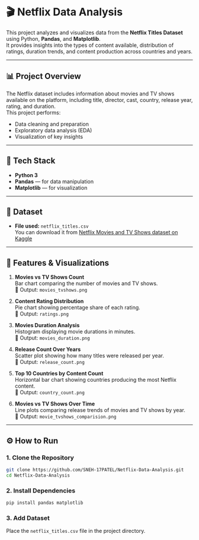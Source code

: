 # 🎬 Netflix Data Analysis

This project analyzes and visualizes data from the **Netflix Titles Dataset** using Python, **Pandas**, and **Matplotlib**.  
It provides insights into the types of content available, distribution of ratings, duration trends, and content production across countries and years.

---

## 📊 Project Overview

The Netflix dataset includes information about movies and TV shows available on the platform, including title, director, cast, country, release year, rating, and duration.  
This project performs:
- Data cleaning and preparation  
- Exploratory data analysis (EDA)  
- Visualization of key insights

---

## 🧰 Tech Stack

- **Python 3**
- **Pandas** — for data manipulation  
- **Matplotlib** — for visualization  

---

## 📂 Dataset

- **File used:** `netflix_titles.csv`  
  You can download it from [Netflix Movies and TV Shows dataset on Kaggle](https://www.kaggle.com/datasets/shivamb/netflix-shows)

---

## 🚀 Features & Visualizations

1. **Movies vs TV Shows Count**  
   Bar chart comparing the number of movies and TV shows.  
   📁 Output: `movies_tvshows.png`

2. **Content Rating Distribution**  
   Pie chart showing percentage share of each rating.  
   📁 Output: `ratings.png`

3. **Movies Duration Analysis**  
   Histogram displaying movie durations in minutes.  
   📁 Output: `movies_duration.png`

4. **Release Count Over Years**  
   Scatter plot showing how many titles were released per year.  
   📁 Output: `release_count.png`

5. **Top 10 Countries by Content Count**  
   Horizontal bar chart showing countries producing the most Netflix content.  
   📁 Output: `country_count.png`

6. **Movies vs TV Shows Over Time**  
   Line plots comparing release trends of movies and TV shows by year.  
   📁 Output: `movie_tvshows_comparision.png`

---

## ⚙️ How to Run

### 1. Clone the Repository
```bash
git clone https://github.com/SNEH-17PATEL/Netflix-Data-Analysis.git
cd Netflix-Data-Analysis
```

### 2. Install Dependencies
```bash
pip install pandas matplotlib
```

### 3. Add Dataset
Place the `netflix_titles.csv` file in the project directory.
